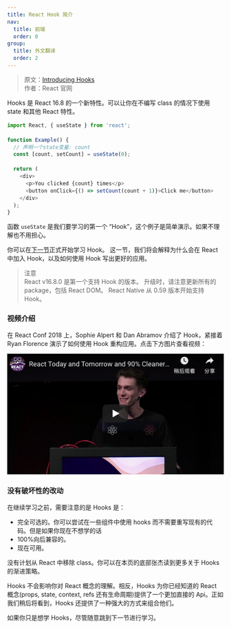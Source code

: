 ```yaml
---
title: React Hook 简介
nav:
  title: 前端
  order: 0
group:
  title: 外文翻译
  order: 2
---
```


> 原文：[Introducing Hooks](https://reactjs.org/docs/hooks-intro.html)  
> 作者：React 官网

Hooks 是 React 16.8 的一个新特性。可以让你在不编写 class 的情况下使用 state 和其他 React 特性。

```js
import React, { useState } from 'react';

function Example() {
  // 声明一个state变量: count
  const [count, setCount] = useState(0);

  return (
    <div>
      <p>You clicked {count} times</p>
      <button onClick={() => setCount(count + 1)}>Click me</button>
    </div>
  );
}
```

函数 `useState` 是我们要学习的第一个 “Hook”，这个例子是简单演示。如果不理解也不用担心。

你可以在[下一节]()正式开始学习 Hook。 这一节，我们将会解释为什么会在 React 中加入 Hook，以及如何使用 Hook 写出更好的应用。

> 注意  
> React v16.8.0 是第一个支持 Hook 的版本。 升级时，请注意更新所有的 package，包括 React DOM。 React Native 从 0.59 版本开始支持 Hook。

### 视频介绍

在 React Conf 2018 上，Sophie Alpert 和 Dan Abramov 介绍了 Hook，紧接着 Ryan Florence 演示了如何使用 Hook 重构应用。点击下方图片查看视频：

[![](https://raw.githubusercontent.com/dream-approaching/pictureMaps/master/img/20200117162700.png)](https://www.youtube.com/watch?v=dpw9EHDh2bM&feature=youtu.be)

### 没有破坏性的改动

在继续学习之前，需要注意的是 Hooks 是：

- 完全可选的。你可以尝试在一些组件中使用 hooks 而不需要重写现有的代码。但是如果你现在不想学的话
- 100%向后兼容的。
- 现在可用。

没有计划从 React 中移除 class。你可以在本页的底部张杰读到更多关于 Hooks 的渐进策略。

Hooks 不会影响你对 React 概念的理解。相反，Hooks 为你已经知道的 React 概念(props, state, context, refs 还有生命周期)提供了一个更加直接的 Api。正如我们稍后将看到，Hooks 还提供了一种强大的方式来组合他们。

如果你只是想学 Hooks，尽管随意跳到下一节进行学习。
